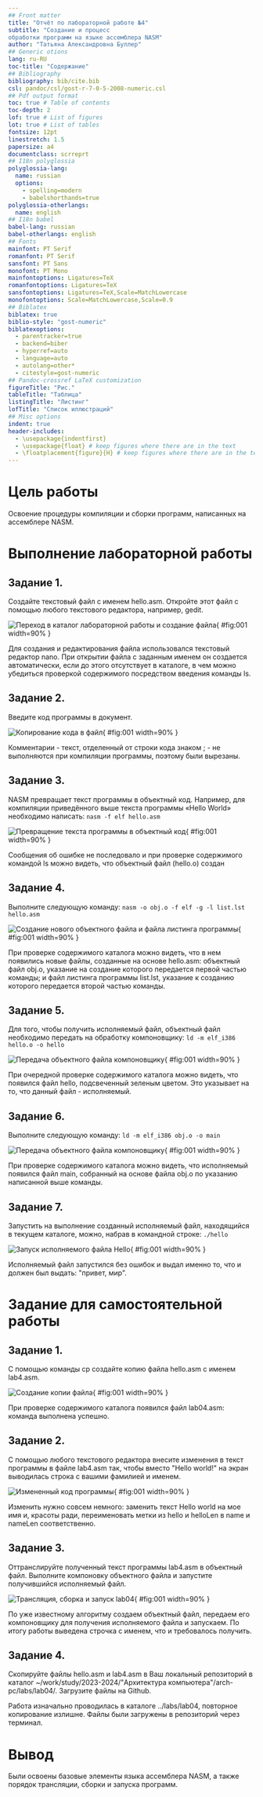 ```yaml
---
## Front matter
title: "Отчёт по лабораторной работе №4"
subtitle: "Создание и процесс
обработки программ на языке ассемблера NASM"
author: "Татьяна Александровна Буллер"
## Generic otions
lang: ru-RU
toc-title: "Содержание"
## Bibliography
bibliography: bib/cite.bib
csl: pandoc/csl/gost-r-7-0-5-2008-numeric.csl
## Pdf output format
toc: true # Table of contents
toc-depth: 2
lof: true # List of figures
lot: true # List of tables
fontsize: 12pt
linestretch: 1.5
papersize: a4
documentclass: scrreprt
## I18n polyglossia
polyglossia-lang:
  name: russian
  options:
	- spelling=modern
	- babelshorthands=true
polyglossia-otherlangs:
  name: english
## I18n babel
babel-lang: russian
babel-otherlangs: english
## Fonts
mainfont: PT Serif
romanfont: PT Serif
sansfont: PT Sans
monofont: PT Mono
mainfontoptions: Ligatures=TeX
romanfontoptions: Ligatures=TeX
sansfontoptions: Ligatures=TeX,Scale=MatchLowercase
monofontoptions: Scale=MatchLowercase,Scale=0.9
## Biblatex
biblatex: true
biblio-style: "gost-numeric"
biblatexoptions:
  - parentracker=true
  - backend=biber
  - hyperref=auto
  - language=auto
  - autolang=other*
  - citestyle=gost-numeric
## Pandoc-crossref LaTeX customization
figureTitle: "Рис."
tableTitle: "Таблица"
listingTitle: "Листинг"
lofTitle: "Список иллюстраций"
## Misc options
indent: true
header-includes:
  - \usepackage{indentfirst}
  - \usepackage{float} # keep figures where there are in the text
  - \floatplacement{figure}{H} # keep figures where there are in the text
---
```

# Цель работы
Освоение процедуры компиляции и сборки программ, написанных на ассемблере NASM.

# Выполнение лабораторной работы

## Задание 1.
Создайте текстовый файл с именем hello.asm. Откройте этот файл с помощью любого текстового редактора, например, gedit.

![Переход в каталог лабораторной работы и создание файла](image/Screenshot.png){ #fig:001 width=90% }

Для создания и редактирования файла использовался текстовый редактор nano. При открытии файла с заданным именем он создается автоматически, если до этого отсутствует в каталоге, в чем можно убедиться проверкой содержимого посредством введения команды ls.

## Задание 2.
Введите код программы в документ.

![Копирование кода в файл](image/Screenshot(1).png){ #fig:001 width=90% }

Комментарии - текст, отделенный от строки кода знаком ; - не выполняются при компиляции программы, поэтому были вырезаны. 

## Задание 3.
NASM превращает текст программы в объектный код. Например, для компиляции приведённого выше текста программы «Hello World» необходимо написать:
```nasm -f elf hello.asm```

![Превращение текста программы в объектный код](image/Screenshot(2).png){ #fig:001 width=90% }

Сообщения об ошибке не последовало и при проверке содержимого командой ls можно видеть, что объектный файл (hello.o) создан

## Задание 4.
Выполните следующую команду:
```nasm -o obj.o -f elf -g -l list.lst hello.asm```

![Создание нового объектного файла и файла листинга программы](image/Screenshot(3).png){ #fig:001 width=90% }

При проверке содержимого каталога можно видеть, что в нем появились новые файлы, созданные на основе hello.asm: объектный файл obj.o, указание на создание которого передается первой частью команды; и файл листинга программы list.lst, указание к созданию которого передается второй частью команды.

## Задание 5.
Для того, чтобы получить исполняемый файл, объектный файл необходимо передать на обработку компоновщику:
```ld -m elf_i386 hello.o -o hello``` 

![Передача объектного файла компоновщику](image/Screenshot(4).png){ #fig:001 width=90% }

При очередной проверке содержимого каталога можно видеть, что появился файл hello, подсвеченный зеленым цветом. Это указывает на то, что данный файл - исполняемый.

## Задание 6.
Выполните следующую команду:
```ld -m elf_i386 obj.o -o main``` 

![Передача объектного файла компоновщику](image/Screenshot(5).png){ #fig:001 width=90% }

При проверке содержимого каталога можно видеть, что исполняемый появился файл main, собранный на основе файла obj.o по указанию написанной выше команды. 

## Задание 7.
Запустить на выполнение созданный исполняемый файл, находящийся в текущем каталоге, можно, набрав в командной строке:
```./hello``` 

![Запуск исполняемого файла Hello](image/Screenshot(6).png){ #fig:001 width=90% }

Исполняемый файл запустился без ошибок и выдал именно то, что и должен был выдать: "привет, мир".

# Задание для самостоятельной работы

## Задание 1.
С помощью команды cp создайте копию файла hello.asm с именем lab4.asm.

![Создание копии файла](image/Screenshot(7).png){ #fig:001 width=90% }

При проверке содержимого каталога появился файл lab04.asm: команда выполнена успешно.

## Задание 2.
С помощью любого текстового редактора внесите изменения в текст программы в файле lab4.asm так, чтобы вместо "Hello world!" на экран выводилась строка с вашими фамилией и именем.

![Измененный код программы](image/Screenshot(8).png){ #fig:001 width=90% }

Изменить нужно совсем немного: заменить текст Hello world на мое имя и, красоты ради, переименовать метки из hello и helloLen в name и nameLen соответственно.

## Задание 3.
Оттранслируйте полученный текст программы lab4.asm в объектный файл. Выполните компоновку объектного файла и запустите получившийся исполняемый файл.

![Трансляция, сборка и запуск lab04](image/Screenshot(9).png){ #fig:001 width=90% }

По уже известному алгоритму создаем объектный файл, передаем его компоновщику для получения исполняемого файла и запускаем. По итогу работы выведена строчка с именем, что и требовалось получить.

## Задание 4.
Скопируйте файлы hello.asm и lab4.asm в Ваш локальный репозиторий в каталог ~/work/study/2023-2024/"Архитектура компьютера"/arch-pc/labs/lab04/.
Загрузите файлы на Github.

Работа изначально проводилась в каталоге ../labs/lab04, повторное копирование излишне. Файлы были загружены в репозиторий через терминал.

# Вывод
Были освоены базовые элементы языка ассемблера NASM, а также порядок трансляции, сборки и запуска программ.
